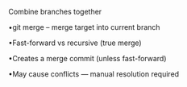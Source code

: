 Combine branches together 

•git merge <branch> – merge target into current branch 

•Fast-forward vs recursive (true merge) 

•Creates a merge commit (unless fast-forward) 

•May cause conflicts — manual resolution required 
